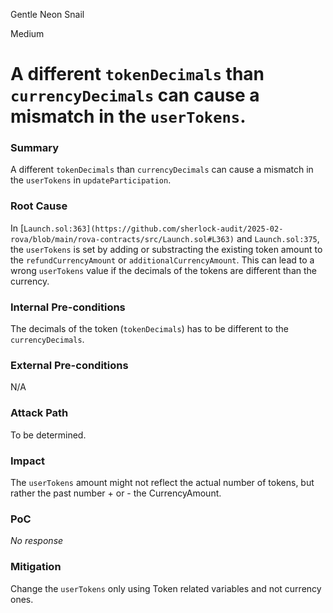 Gentle Neon Snail

Medium

# A different `tokenDecimals` than `currencyDecimals` can cause a mismatch in the `userTokens`.

### Summary

A different `tokenDecimals` than `currencyDecimals` can cause a mismatch in the `userTokens` in `updateParticipation`.

### Root Cause

In [`Launch.sol:363](https://github.com/sherlock-audit/2025-02-rova/blob/main/rova-contracts/src/Launch.sol#L363)` and `Launch.sol:375`, the `userTokens` is set by adding or substracting the existing token amount to the `refundCurrencyAmount` or `additionalCurrencyAmount`. This can lead to a wrong `userTokens` value if the decimals of the tokens are different than the currency. 

### Internal Pre-conditions

The decimals of the token (`tokenDecimals`) has to be different to the `currencyDecimals`.

### External Pre-conditions

N/A

### Attack Path

To be determined.

### Impact

The `userTokens` amount might not reflect the actual number of tokens, but rather the past number + or - the CurrencyAmount.

### PoC

_No response_

### Mitigation

Change the `userTokens` only using Token related variables and not currency ones.